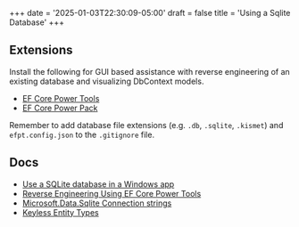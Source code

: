 +++
date = '2025-01-03T22:30:09-05:00'
draft = false
title = 'Using a Sqlite Database'
+++

## Extensions

Install the following for GUI based assistance with reverse engineering of an existing database and visualizing DbContext models.

* [EF Core Power Tools](https://github.com/ErikEJ/EFCorePowerTools/)
* [EF Core Power Pack](https://marketplace.visualstudio.com/items?itemName=ErikEJ.EFCorePowerPack)

Remember to add database file extensions (e.g. `.db`, `.sqlite`, `.kismet`) and `efpt.config.json` to the `.gitignore` file.

## Docs

* [Use a SQLite database in a Windows app](https://learn.microsoft.com/en-us/windows/apps/develop/data-access/sqlite-data-access)
* [Reverse Engineering Using EF Core Power Tools](https://github.com/ErikEJ/EFCorePowerTools/wiki/Reverse-Engineering)
* [Microsoft.Data.Sqlite Connection strings](https://learn.microsoft.com/en-us/dotnet/standard/data/sqlite/connection-strings)
* [Keyless Entity Types](https://learn.microsoft.com/en-ca/ef/core/modeling/keyless-entity-types?tabs=data-annotations)